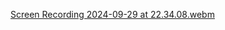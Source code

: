 [Screen Recording 2024-09-29 at 22.34.08.webm](https://github.com/user-attachments/assets/474c2542-8c37-4617-be01-93ff0dc58862)
